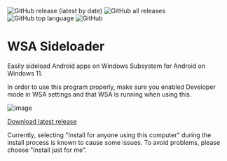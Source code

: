 ![GitHub release (latest by date)](https://img.shields.io/github/v/release/infinitepower18/wsa-sideloader)
![GitHub all releases](https://img.shields.io/github/downloads/infinitepower18/wsa-sideloader/total)
![GitHub top language](https://img.shields.io/github/languages/top/infinitepower18/wsa-sideloader)
![GitHub](https://img.shields.io/github/license/infinitepower18/wsa-sideloader)

# WSA Sideloader
Easily sideload Android apps on Windows Subsystem for Android on Windows 11.

In order to use this program properly, make sure you enabled Developer mode in WSA settings and that WSA is running when using this.

![image](https://user-images.githubusercontent.com/44692189/154323024-3622e53d-5eeb-42ca-98ea-af6c51773daf.png)

[Download latest release](https://github.com/infinitepower18/WSA-Sideloader/releases/latest)

Currently, selecting "Install for anyone using this computer" during the install process is known to cause some issues. To avoid problems, please choose "Install just for me".
